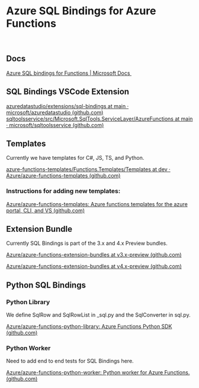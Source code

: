 # Azure SQL Bindings for Azure Functions 
 
## Docs 
[Azure SQL bindings for Functions | Microsoft Docs ](https://docs.microsoft.com/en-us/azure/azure-functions/functions-bindings-azure-sql?tabs=in-process%2Cextensionv3&pivots=programming-language-csharp)
  
## SQL Bindings VSCode Extension 
[azuredatastudio/extensions/sql-bindings at main · microsoft/azuredatastudio (github.com)](https://github.com/microsoft/azuredatastudio/tree/main/extensions/sql-bindings)
[sqltoolsservice/src/Microsoft.SqlTools.ServiceLayer/AzureFunctions at main · microsoft/sqltoolsservice (github.com)](https://github.com/microsoft/sqltoolsservice/tree/main/src/Microsoft.SqlTools.ServiceLayer/AzureFunctions)
 
## Templates 
Currently we have templates for C#, JS, TS, and Python. 

[azure-functions-templates/Functions.Templates/Templates at dev · Azure/azure-functions-templates (github.com)](https://github.com/Azure/azure-functions-templates/tree/dev/Functions.Templates/Templates)
 
### Instructions for adding new templates: 
[Azure/azure-functions-templates: Azure functions templates for the azure portal, CLI, and VS (github.com)](https://github.com/Azure/azure-functions-templates#creating-a-dotnet-templates-cs-and-fs)
 
## Extension Bundle 
Currently SQL Bindings is part of the 3.x and 4.x Preview bundles. 

[Azure/azure-functions-extension-bundles at v3.x-preview (github.com)](https://github.com/Azure/azure-functions-extension-bundles/tree/v3.x-preview)

[Azure/azure-functions-extension-bundles at v4.x-preview (github.com)](https://github.com/Azure/azure-functions-extension-bundles/tree/v4.x-preview)
 
## Python SQL Bindings 
### Python Library 
We define SqlRow and SqlRowList in _sql.py and the SqlConverter in sql.py. 

[Azure/azure-functions-python-library: Azure Functions Python SDK (github.com)](https://github.com/Azure/azure-functions-python-library)
 
### Python Worker  
Need to add end to end tests for SQL Bindings here. 

[Azure/azure-functions-python-worker: Python worker for Azure Functions. (github.com)](https://github.com/Azure/azure-functions-python-worker)
 
